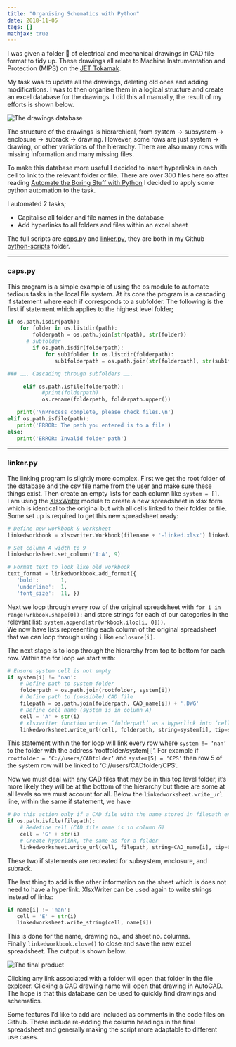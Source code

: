 ```yaml
---
title: "Organising Schematics with Python"
date: 2018-11-05
tags: []
mathjax: true
---
```


I was given a folder :file_folder: of electrical and mechanical drawings in CAD file format to tidy up. These drawings all relate to Machine Instrumentation and Protection (MIPS) on the [JET Tokamak](https://en.wikipedia.org/wiki/Joint_European_Torus). 

My task was to update all the drawings, deleting old ones and adding modifications. I was to then organise them in a logical structure and create an excel database for the drawings. I did this all manually, the result of my efforts is shown below.

<img src="{{ site.url }}{{ site.baseurl }}/assets/images/2-orig-excel.PNG" alt="The drawings database">

The structure of the drawings is hierarchical, from system -> subsystem -> enclosure -> subrack -> drawing. However, some rows are just system -> drawing, or other variations of the hierarchy. There are also many rows with missing information and many missing files.

To make this database more useful I decided to insert hyperlinks in each cell to link to the relevant folder or file. There are over 300 files here so after reading [Automate the Boring Stuff with Python](https://automatetheboringstuff.com/) I decided to apply some python automation to the task.

I automated 2 tasks; 
- Capitalise all folder and file names in the database
- Add hyperlinks to all folders and files within an excel sheet

The full scripts are [caps.py](https://github.com/mdwcrft/python_scripts/blob/master/caps.py) and [linker.py](https://github.com/mdwcrft/python_scripts/blob/master/linker.py), they are both in my Github [python-scripts](https://github.com/mdwcrft/python_scripts) folder.

---

### caps.py
This program is a simple example of using the os module to automate tedious tasks in the local file system. At its core the program is a cascading if statement where each if corresponds to a subfolder. The following is the first if statement which applies to the highest level folder; 
```python
if os.path.isdir(path):
    for folder in os.listdir(path):
        folderpath = os.path.join(str(path), str(folder))
      # subfolder
        if os.path.isdir(folderpath):
            for sub1folder in os.listdir(folderpath):
               sub1folderpath = os.path.join(str(folderpath), str(sub1folder))

### ……. Cascading through subfolders …….

     elif os.path.isfile(folderpath):
           #print(folderpath)
           os.rename(folderpath, folderpath.upper())

   print('\nProcess complete, please check files.\n')
elif os.path.isfile(path):
   print('ERROR: The path you entered is to a file')
else:
   print('ERROR: Invalid folder path')   
```
---

### linker.py
The linking program is slightly more complex. First we get the root folder of the database and the csv file name from the user and make sure these things exist. Then create an empty lists for each column like `system = []`.  
I am using the [XlsxWriter](https://xlsxwriter.readthedocs.io) module to create a new spreadsheet in xlsx form which is identical to the original but with all cells linked to their folder or file.  
Some set up is required to get this new spreadsheet ready:  
```python
# Define new workbook & worksheet
linkedworkbook = xlsxwriter.Workbook(filename + '-linked.xlsx') linkedworksheet = linkedworkbook.add_worksheet('sheet1')

# Set column A width to 9
linkedworksheet.set_column('A:A', 9)  

# Format text to look like old workbook
text_format = linkedworkbook.add_format({
   'bold':       1,
   'underline':  1,
   'font_size':  11, })
```

Next we loop through every row of the original spreadsheet with `for i in range(wrkbook.shape[0]):` and store strings for each of our categories in the relevant list: `system.append(str(wrkbook.iloc[i, 0]))`.  
We now have lists representing each column of the original spreadsheet that we can loop through using `i` like `enclosure[i]`.  

The next stage is to loop through the hierarchy from top to bottom for each row. Within the for loop we start with:
```python
# Ensure system cell is not empty
if system[i] != 'nan':
    # Define path to system folder
    folderpath = os.path.join(rootfolder, system[i])
    # Define path to (possible) CAD file                            
    filepath = os.path.join(folderpath, CAD_name[i]) + '.DWG'
    # Define cell name (system is in column A)
    cell = 'A' + str(i)
    # xlsxwriter function writes ‘folderpath’ as a hyperlink into ‘cell’ and displays system[i] in the cell and on hover                                                        
    linkedworksheet.write_url(cell, folderpath, string=system[i], tip=system[i])
```
This statement within the for loop will link every row where `system != ‘nan’` to the folder with the address ‘rootfolder/system[i]’. For example if `rootfolder = ‘C://users/CADfolder’` and `system[5] = ‘CPS’` then row 5 of the system row will be linked to ‘C://users/CADfolder/CPS’.  

Now we must deal with any CAD files that may be in this top level folder, it’s more likely they will be at the bottom of the hierarchy but there are some at all levels so we must account for all. Below the `linkedworksheet.write_url` line, within the same if statement, we have
```python
# Do this action only if a CAD file with the name stored in filepath exists
if os.path.isfile(filepath):
    # Redefine cell (CAD file name is in column G)                     
    cell = 'G' + str(i)
    # Create hyperlink, the same as for a folder                                                        
    linkedworksheet.write_url(cell, filepath, string=CAD_name[i], tip=CAD_name[i])
```  
These two if statements are recreated for subsystem, enclosure, and subrack.  

The last thing to add is the other information on the sheet which is does not need to have a hyperlink. XlsxWriter can be used again to write strings instead of links:
```python
if name[i] != 'nan':
   cell = 'E' + str(i)  
   linkedworksheet.write_string(cell, name[i])

```  
This is done for the name, drawing no., and sheet no. columns.  
Finally `linkedworkbook.close()` to close and save the new excel spreadsheet. The output is shown below. 

<img src="{{ site.url }}{{ site.baseurl }}/assets/images/2-linked-excel.PNG" alt="The final product">  

Clicking any link associated with a folder will open that folder in the file explorer. Clicking a CAD drawing name will open that drawing in AutoCAD. The hope is that this database can be used to quickly find drawings and schematics.  

Some features I’d like to add are included as comments in the code files on Github. These include re-adding the column headings in the final spreadsheet and generally making the script more adaptable to different use cases.
